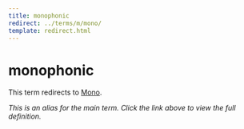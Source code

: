 ```yaml
---
title: monophonic
redirect: ../terms/m/mono/
template: redirect.html
---
```


# monophonic

This term redirects to [Mono](../terms/m/mono/).

*This is an alias for the main term. Click the link above to view the full definition.*
